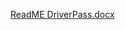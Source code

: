 [ReadME DriverPass.docx](https://github.com/user-attachments/files/23011569/ReadME.DriverPass.docx)
